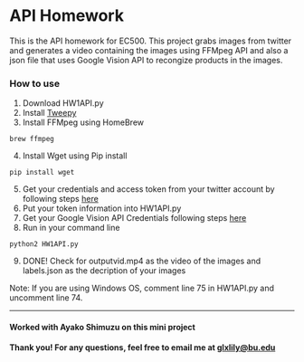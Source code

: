 # API Homework

This is the API homework for EC500. This project grabs images from twitter and generates a video containing the images using FFMpeg API and also a json file that uses Google Vision API to recongize products in the images.

### How to use
1. Download HW1API.py
2. Install [Tweepy](https://github.com/tweepy/tweepy)
3. Install FFMpeg using HomeBrew
```
brew ffmpeg
```
4. Install Wget using Pip install
```
pip install wget
```
5. Get your credentials and access token from your twitter account by following steps [here](https://www.slickremix.com/docs/how-to-get-api-keys-and-tokens-for-twitter/)
6. Put your token information into HW1API.py
7. Get your Google Vision API Credentials following steps [here](https://cloud.google.com/vision/docs/auth)
8. Run in your command line 
```
python2 HW1API.py
```
9. DONE! Check for outputvid.mp4 as the video of the images and labels.json as the decription of your images

Note: If you are using Windows OS, comment line 75 in HW1API.py and uncomment line 74.

--- 
#### Worked with Ayako Shimuzu on this mini project
#### Thank you! For any questions, feel free to email me at glxlily@bu.edu
